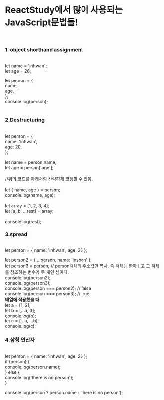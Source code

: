 # ReactStudy에서 많이 사용되는 JavaScript문법들!
<br>
<h3>1. object shorthand assignment</h3>
<br>
let name = 'inhwan';<br>
let age = 26;<br>

let person = {<br>
  name,<br>
  age,<br>
};<br>
console.log(person);<br>
<br>

<h3>2.Destructuring</h2>
<br>
let person = {<br>
  name: 'inhwan',<br>
  age: 20,<br>
};<br>
<br>
let name = person.name;<br>
let age = person['age'];<br><br>
//위의 코드를 아래처럼 간략하게 코딩할 수 있음.<br><br>
let { name, age } = person;<br>
console.log(name, age);<br>
<br>
let array = [1, 2, 3, 4];<br>
let [a, b, ...rest] = array;<br>
<br>
console.log(rest);<br>

<h3>3.spread</h3><br>
let person = { name: 'inhwan', age: 26 };<br>

let person2 = { ...person, name: 'insoon' };<br>
let person3 = person; // person객체의 주소값만 복사. 즉 객체는 한아ㅣ고 그 객체를 참조하는 변수가 두 개인 셈이다.<br>
console.log(person2);<br>
console.log(person3);<br>
console.log(person === person2); // false<br>
console.log(person === person3); // true<br>
****배열에 적용했을 때****<br>
let a = [1, 2];<br>
let b = [...a, 3];<br>
console.log(b);<br>
let c = [...a, ...b];<br>
console.log(c);<br>

<h3>4.삼항 연산자</h3><br>
let person = { name: 'inhwan', age: 26 };<br>
 if (person) {<br>
   console.log(person.name);<br>
 } else {<br>
   console.log('there is no person');<br>
 }<br>

console.log(person ? person.name : 'there is no person');<br>
